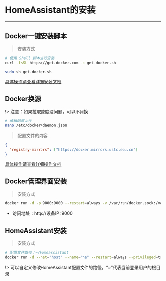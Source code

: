 # HomeAssistant的安装
---
## Docker一键安装脚本

> 安装方式 
```bash
# 使用 Shell 脚本进行安装
curl -fsSL https://get.docker.com -o get-docker.sh

sudo sh get-docker.sh

```
[具体操作请查看详细安装文档](https://www.runoob.com/docker/ubuntu-docker-install.html)

## Docker换源

!> 注意：如果拉取速度没问题，可以不用换
```bash
# 编辑配置文件
nano /etc/docker/daemon.json
```
> 配置文件的内容
```json
{
  "registry-mirrors": ["https://docker.mirrors.ustc.edu.cn"]
}
```
[具体操作请查看详细操作文档](https://lug.ustc.edu.cn/wiki/mirrors/help/docker)


## Docker管理界面安装

> 安装方式

```bash
docker run -d -p 9000:9000 --restart=always -v /var/run/docker.sock:/var/run/docker.sock --name prtainer-demo docker.io/portainer/portainer

```

- 访问地址：http://设备IP :9000

## HomeAssistant安装

> 安装方式

```bash
# 配置文件路径：~/homeassistant
docker run -d --net="host" --name="ha" --restart=always --privileged=true -v ~/homeassistant:/config -p 8123:8123 homeassistant/home-assistant:latest

```
!> 可以自定义修改HomeAssistant配置文件的路径，“~”代表当前登录用户的根目录


